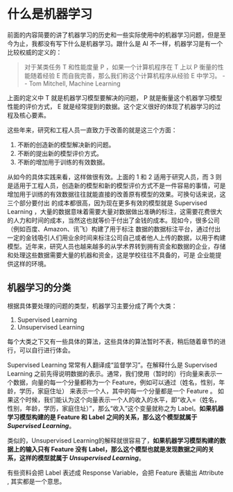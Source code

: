 # 什么是机器学习
前面的内容简要的讲了机器学习的历史和一些实际使用中的机器学习问题，但是至今为止，我都没有写下什么是机器学习。跟什么是 AI 不一样，机器学习是有一个比较权威的定义的：


> 对于某类任务 T 和性能度量 P ，如果一个计算机程序在 T 上以 P 衡量的性能随着经验 E 而自我完善，那么我们称这个计算机程序从经验 E 中学习。 -- Tom Mitchell, Machine Learning

上面的定义中 T 就是机器学习模型要解决的问题， P 就是衡量这个机器学习模型性能的评价方式， E 就是经常提到的数据。这个定义很好的体现了机器学习的过程及核心要素。

这些年来，研究和工程人员一直致力于改善的就是这三个方面：

1. 不断的创造新的模型解决新的问题。
2. 不断的提出新的模型评价方式。
3. 不断的增加用于训练的有效数据。

从如今的具体实践来看，这样做很有效。上面的 1 和 2 适用于研究人员，而 3 则是适用于工程人员，创造新的模型和新的模型评价方式不是一件容易的事情，可是增加用于训练的有效数据往往就能直接的改善原有模型的效果。可换句话来说，这三个部分要付出
的成本都很高，因为现在更多有效的模型就是 Supervised Learning ，大量的数据意味着需要大量对数据做出准确的标注，这需要花费很大的人力和时间的成本，当然这也就等价于付出了金钱的成本。现如今，很多公司（例如百度、Amazon、讯飞）构建了用于标注
数据的数据标注平台，通过付出一定的金钱吸引人们用业余时间来标注公司自己或者他人上传的数据，以用于构建模型。近年来，研究人员也越来越多的从学术界转到拥有资金和数据的企业，存储和处理这些数据需要大量的机器和资金，这是学校往往不具备的，可是
企业能提供这样的环境。

## 机器学习的分类

根据具体要处理的问题的类型，机器学习主要分成了两个大类：

1. Supervised Learning
2. Unsupervised Learning

每个大类之下又有一些具体的算法，这些具体的算法暂时不表，稍后随着章节的进行，可以自行进行体会。

Supervised Learning 常常有人翻译成“监督学习”。在解释什么是 Supervised Learning 之前先得说明数据的表示。通常，我们使用（暂时的）行向量来表示一个数据，向量的每一个分量都称为一个 Feature，例如可以通过（姓名，性别，年龄，学历，家庭住址）
来表示一个人，其中的每一个分量都是一个 Feature 。 如果这个时候，我们能认为这个向量表示一个人的收入的水平，即“收入=（姓名，性别，年龄，学历，家庭住址）”，那么“收入”这个变量就称之为 Label。**如果机器学习模型构建的是 Feature 和 Label 之间的关系，那么这个模型就属于 _Supervised Learning_**。

类似的，Unsupervised Learning的解释就很容易了，**如果机器学习模型构建的数据上的输入只有 Feature 没有 Label，那么这个模型也就是发现数据之间的关系，这样的模型就属于 _Unsupervised Learning_**。

有些资料会把 Label 表述成 Response Variable，会把 Feature 表输出 Attribute , 其实都是一个意思。
